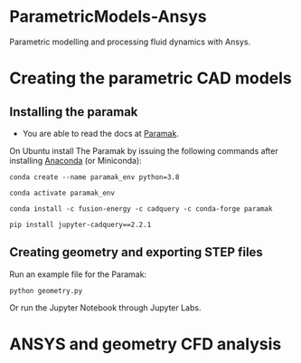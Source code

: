 # ParametricModels-Ansys
Parametric modelling and processing fluid dynamics with Ansys.

# Creating the parametric CAD models

## Installing the paramak
- You are able to read the docs at [Paramak](https://paramak.readthedocs.io/en/main/install.html).

On Ubuntu install The Paramak by issuing the following commands after installing [Anaconda](https://www.anaconda.com/) (or Miniconda):

```
conda create --name paramak_env python=3.8

conda activate paramak_env

conda install -c fusion-energy -c cadquery -c conda-forge paramak

pip install jupyter-cadquery==2.2.1
```

## Creating geometry and exporting STEP files
Run an example file for the Paramak:
```
python geometry.py
```
Or run the Jupyter Notebook through Jupyter Labs.

# ANSYS and geometry CFD analysis
